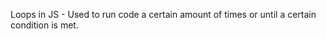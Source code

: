 Loops in JS
    - Used to run code a certain amount of times or until a certain condition is met.
    